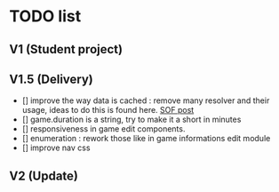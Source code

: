 # TODO list

## V1 (Student project)

## V1.5 (Delivery)
- [] improve the way data is cached : remove many resolver and their usage, ideas to do this is found here. [SOF post](https://stackoverflow.com/questions/48640721/angular-resolver-not-updating-or-refetching-data-despite-runguardsandresolvers)
- [] game.duration is a string, try to make it a short in minutes 
- [] responsiveness in game edit components.
- [] enumeration : rework those like in game informations edit module
- [] improve nav css

## V2 (Update)
